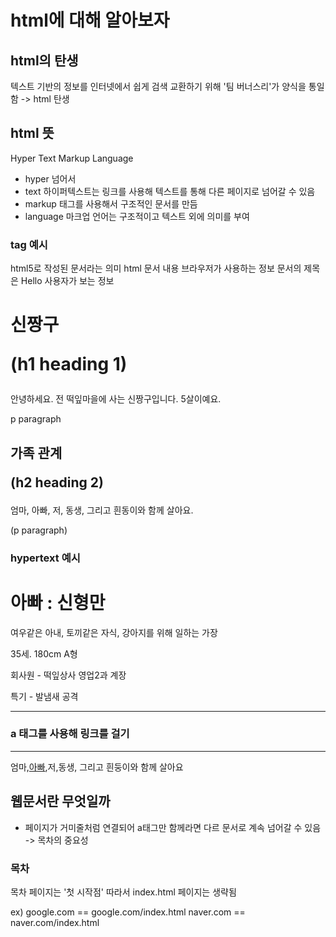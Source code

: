 
# html에 대해 알아보자


## html의 탄생
텍스트 기반의 정보를 인터넷에서 쉽게 검색 교환하기 위해 '팀 버너스리'가 양식을 통일함 -> html 탄생

## html 뜻

Hyper Text Markup Language

* hyper    넘어서
* text     하이퍼텍스트는 링크를 사용해 텍스트를 통해 다른 페이지로 넘어갈 수 있음
* markup   태그를 사용해서 구조적인 문서를 만듬
* language 마크업 언어는 구조적이고 텍스트 외에 의미를 부여

### tag 예시

<!DOCTYPE html>             html5로 작성된 문서라는 의미
<html>                     html 문서 내용

<head>                      브라우저가 사용하는 정보

<title>Hello</title>        문서의 제목은 Hello
 </head>

<body>                      사용자가 보는 정보

<h1>신짱구

(h1 heading 1) </h1>                

<p>안녕하세요. 전 떡잎마을에      
사는 신짱구입니다. 5살이예요.</p>
p paragraph 

<h2>                        
 가족 관계 

(h2 heading 2)

</h2>

<p>엄마, 아빠, 저, 동생,         
그리고 흰동이와 함께 살아요.</p>(p paragraph)
</body>


</html>

### hypertext 예시
<!DOCTYPE html>
 <html lang="ko">
 <head>

<title>Father</title>
 </head>

<body>

<h1>아빠 : 신형만</h1>

<p>여우같은 아내, 토끼같은 자식, 강아지를 위해 일하는 가장</p>
 <p>35세. 180cm A형</p>

<p>회사원 - 떡잎상사 영업2과 계장</p>

<p>특기 - 발냄새 공격</p>

</body>
 </html>

---
 
### a 태그를 사용해 링크를 걸기
---
<p>엄마,<a href="/father.html">아빠</a>,저,동생, 그리고 흰둥이와 함께 살아요


## 웹문서란 무엇일까

* 페이지가 거미줄처럼 연결되어 a태그만 함께라면 다르 문서로 계속 넘어갈 수 있음
-> 목차의 중요성

### 목차

목차 페이지는 '첫 시작점'
따라서 index.html 페이지는 생략됨

ex) google.com == google.com/index.html
    naver.com == naver.com/index.html